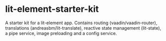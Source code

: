# lit-element-starter-kit
A starter kit for a lit-element app. Contains routing (vaadin/vaadin-router), translations (andreasbm/lit-translate), reactive state management (lit-state), a pipe service, image preloading and a config service.
